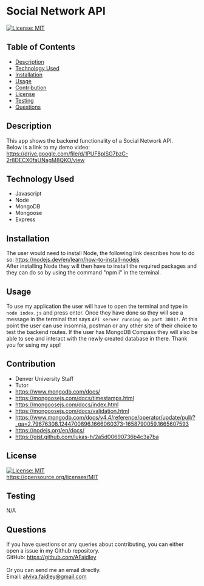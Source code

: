 # Social Network API

[![License: MIT](https://img.shields.io/badge/License-MIT-yellow.svg)](https://opensource.org/licenses/MIT)
## Table of Contents
* [Description](#description)
* [Technology Used](#technology-used)
* [Installation](#installation)
* [Usage](#usage)
* [Contribution](#contribution)
* [License](#license)
* [Testing](#testing)
* [Questions](#questions)
## Description
This app shows the backend functionality of a Social Network API.
<br>
Below is a link to my demo video:
<br>
https://drive.google.com/file/d/1PUF8plSG7bzC-2r8DECX0faUNagM8QKO/view

## Technology Used
- Javascript
- Node
- MongoDB
- Mongoose
- Express

## Installation
The user would need to install Node, the following link describes how to do so: https://nodejs.dev/en/learn/how-to-install-nodejs <br> After installing Node they will then have to install the required packages and they can do so by using the command "npm i" in the terminal.
## Usage
To use my application the user will have to open the terminal and type in `node index.js` and press enter. Once they have done so they will see a message in the terminal that says `API server running on port 3001!`. At this point the user can use insomnia, postman or any other site of their choice to test the backend routes. If the user has MongoDB Compass they will also be able to see and interact with the newly created database in there. Thank you for using my app!
## Contribution
- Denver University Staff
- Tutor
- https://www.mongodb.com/docs/
- https://mongoosejs.com/docs/timestamps.html
- https://mongoosejs.com/docs/index.html
- https://mongoosejs.com/docs/validation.html
- https://www.mongodb.com/docs/v4.4/reference/operator/update/pull/?_ga=2.79676308.1244700896.1666060373-1658790059.1665607593
- https://nodejs.org/en/docs/
- https://gist.github.com/lukas-h/2a5d00690736b4c3a7ba

## License
[![License: MIT](https://img.shields.io/badge/License-MIT-yellow.svg)](https://opensource.org/licenses/MIT)
<br>
https://opensource.org/licenses/MIT

## Testing
N/A

## Questions
If you have questions or any queries about contributing, you can either open a issue in my Github repository. <br>
GitHub: <https://github.com/AFaidley> <br>
<br>
Or you can send me an email directly. <br>
Email: <alviva.faidley@gmail.com>